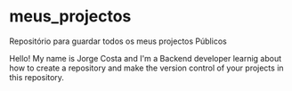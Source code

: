# meus_projectos
Repositório para guardar todos os meus projectos Públicos

Hello! My name is Jorge Costa and I'm a Backend developer learnig about how to create a repository and make the version control of your projects in this repository.
